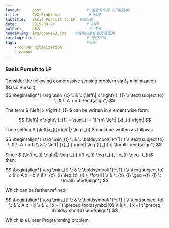 ```yaml
---
layout:     post                    # 使用的布局（不需要改）
title:      CVX Problems             # 标题 
subtitle:   Basis Pursuit to LP  #副标题
date:       2019-03-24              # 时间
author:     羽聪                      # 作者
header-img: img/convex1.jpg    #这篇文章标题背景图片
catalog: true                       # 是否归档
tags:                               #标签
    - convex optimization
    - campus
---
```


### Basis Pursuit to LP

Consider  the following compressive sensing problem via $\ell_1$-minimization (Basic Pursuit)
$$
\begin{align*}
\arg \min_{x} \: & \: {\left\| x \right\|}_{1} \\
\text{subject to} \: & \: A x = b
\end{align*}
$$

The term $ {\left\| x \right\|}_{1} $ can be written in element wise form:

$$ {\left\| x \right\|}_{1} = \sum_{i = 1}^{n} \left| {x}_{i} \right| $$

Then setting $ {\left\|x_{i}\right\|} \leq t_{i} $ could be written as follows:

$$
\begin{align*}
\arg \min_{t} \: & \: \boldsymbol{1}^{T} t \\
\text{subject to} \: & \: A x = b \\
& \: \left| {x}_{i} \right| \leq {t}_{i} \; \forall i
\end{align*}
$$

Since $ {\left\|x_{i} \right|} \leq t_{i} \iff x_{i} \leq t_{i}, \, x_{i} \geq -t_{i}$ then:

$$
\begin{align*}
\arg \min_{t} \: & \: \boldsymbol{1}^{T} t \\
\text{subject to} \: & \: A x = b \\
& \: {x}_{i} \leq {t}_{i} \; \forall i \\
& \: {x}_{i} \geq -{t}_{i} \; \forall i
\end{align*}
$$

Which can be farther refined:

$$
\begin{align*}
\arg \min_{t} \: & \: \boldsymbol{1}^{T} t \\
\text{subject to} \: & \: A x = b \\
& \: I x - I t \preceq \boldsymbol{0} \\
& \: -I x - I t \preceq \boldsymbol{0}
\end{align*}
$$

Which is a Linear Programming problem.
